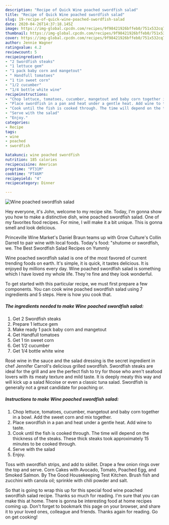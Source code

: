```yaml
---
description: "Recipe of Quick Wine poached swordfish salad"
title: "Recipe of Quick Wine poached swordfish salad"
slug: 19-recipe-of-quick-wine-poached-swordfish-salad
date: 2020-04-26T14:37:18.145Z
image: https://img-global.cpcdn.com/recipes/9f98421926bffeb0/751x532cq70/wine-poached-swordfish-salad-recipe-main-photo.jpg
thumbnail: https://img-global.cpcdn.com/recipes/9f98421926bffeb0/751x532cq70/wine-poached-swordfish-salad-recipe-main-photo.jpg
cover: https://img-global.cpcdn.com/recipes/9f98421926bffeb0/751x532cq70/wine-poached-swordfish-salad-recipe-main-photo.jpg
author: Jennie Wagner
ratingvalue: 4.2
reviewcount: 5
recipeingredient:
- "2 Swordfish steaks"
- "1 lettuce gem"
- "1 pack baby corn and mangetout"
- " Handfull tomatoes"
- "1 tin sweet corn"
- "1/2 cucumber"
- "1/4 bottle white wine"
recipeinstructions:
- "Chop lettuce, tomatoes, cucumber, mangetout and baby corn together in a bowl. Add the sweet corn and mix together."
- "Place swordfish in a pan and heat under a gentle heat. Add wine to taste."
- "Cook until the fish is cooked through. The time will depend on the thickness of the steaks. These thick steaks took approximately 15 minutes to be cooked through."
- "Serve with the salad"
- "Enjoy."
categories:
- Recipe
tags:
- wine
- poached
- swordfish

katakunci: wine poached swordfish 
nutrition: 185 calories
recipecuisine: American
preptime: "PT31M"
cooktime: "PT46M"
recipeyield: "4"
recipecategory: Dinner

---
```



![Wine poached swordfish salad](https://img-global.cpcdn.com/recipes/9f98421926bffeb0/751x532cq70/wine-poached-swordfish-salad-recipe-main-photo.jpg)

Hey everyone, it's John, welcome to my recipe site. Today, I'm gonna show you how to make a distinctive dish, wine poached swordfish salad. One of my favorites food recipes. For mine, I will make it a bit unique. This is gonna smell and look delicious.

Princeville Wine Market&#39;s Daniel Braun teams up with Grow Culture&#39;s Collin Darrell to pair wine with local foods. Today&#39;s food: &#34;shutome or swordfish, we. The Best Swordfish Salad Recipes on Yummly

Wine poached swordfish salad is one of the most favored of current trending foods on earth. It's simple, it is quick, it tastes delicious. It is enjoyed by millions every day. Wine poached swordfish salad is something which I have loved my whole life. They're fine and they look wonderful.


To get started with this particular recipe, we must first prepare a few components. You can cook wine poached swordfish salad using 7 ingredients and 5 steps. Here is how you cook that.

<!--inarticleads1-->

##### The ingredients needed to make Wine poached swordfish salad:

1. Get 2 Swordfish steaks
1. Prepare 1 lettuce gem
1. Make ready 1 pack baby corn and mangetout
1. Get  Handfull tomatoes
1. Get 1 tin sweet corn
1. Get 1/2 cucumber
1. Get 1/4 bottle white wine


Rosé wine in the sauce and the salad dressing is the secret ingredient in chef Jennifer Carroll&#39;s delicious grilled swordfish. Swordfish steaks are ideal for the grill and are the perfect fish to try for those who aren&#39;t seafood lovers with its meaty texture and mild taste. It is deeply meaty this way and will kick up a salad Nicoise or even a classic tuna salad. Swordfish is generally not a great candidate for poaching or. 

<!--inarticleads2-->

##### Instructions to make Wine poached swordfish salad:

1. Chop lettuce, tomatoes, cucumber, mangetout and baby corn together in a bowl. Add the sweet corn and mix together.
1. Place swordfish in a pan and heat under a gentle heat. Add wine to taste.
1. Cook until the fish is cooked through. The time will depend on the thickness of the steaks. These thick steaks took approximately 15 minutes to be cooked through.
1. Serve with the salad
1. Enjoy.


Toss with swordfish strips, and add to skillet. Drape a few onion rings over the top and serve. Corn Cakes with Avocado, Tomato, Poached Egg, and Smoked Salmon. By The Good Housekeeping Test Kitchen. Brush fish and zucchini with canola oil; sprinkle with chili powder and salt. 

So that is going to wrap this up for this special food wine poached swordfish salad recipe. Thanks so much for reading. I'm sure that you can make this at home. There is gonna be interesting food at home recipes coming up. Don't forget to bookmark this page on your browser, and share it to your loved ones, colleague and friends. Thanks again for reading. Go on get cooking!
